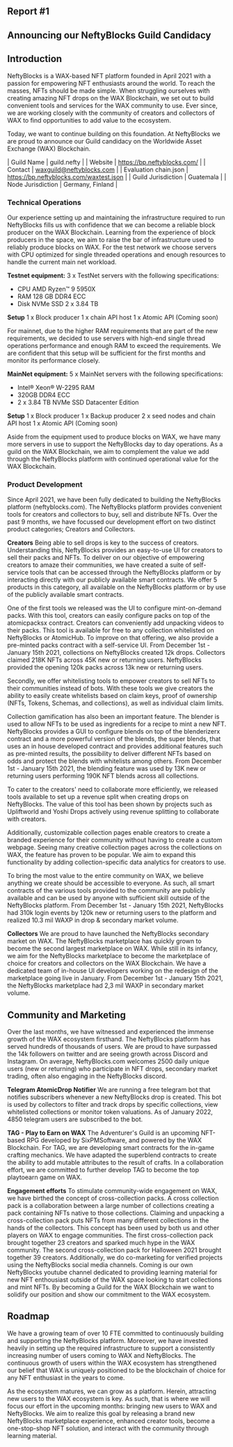 ## Report #1

## Announcing our NeftyBlocks Guild Candidacy

## Introduction

NeftyBlocks is a WAX-based NFT platform founded in April 2021 with a passion for empowering NFT enthusiasts around the world. To reach the masses, NFTs should be made simple. When struggling ourselves with creating amazing NFT drops on the WAX Blockchain, we set out to build convenient tools and services for the WAX community to use. Ever since, we are working closely with the community of creators and collectors of WAX to find opportunities to add value to the ecosystem.

Today, we want to continue building on this foundation. At NeftyBlocks we are proud to announce our Guild candidacy on the Worldwide Asset Exchange (WAX) Blockchain.

| Guild Name            | guild.nefty                             |
| Website               | https://bp.neftyblocks.com/             |
| Contact               | waxguild@neftyblocks.com                |
| Evaluation chain.json | https://bp.neftyblocks.com/waxtest.json |
| Guild Jurisdiction    | Guatemala                               |
| Node Jurisdiction     | Germany, Finland                        |


### Technical Operations

Our experience setting up and maintaining the infrastructure required to run NeftyBlocks fills us with confidence that we can become a reliable block producer on the WAX Blockchain. Learning from the experience of block producers in the space, we aim to raise the bar of infrastructure used to reliably produce blocks on WAX. 
For the test network we choose servers with CPU optimized for single threaded operations and enough resources to handle the current main net workload. 


**Testnet equipment:**
3 x TestNet servers with the following specifications:
-  CPU AMD Ryzen™ 9 5950X 
-  RAM 128 GB DDR4 ECC 
-  Disk NVMe SSD 2 x 3.84 TB

**Setup**
1 x Block producer
1 x chain API host
1 x Atomic API (Coming soon)


For mainnet, due to the higher RAM requirements that are part of the new requirements, we decided to use servers with high-end single thread operations performance and enough RAM to exceed the requirements. We are confident that this setup will be sufficient for the first months and monitor its performance closely.

**MainNet equipment:**
5 x MainNet servers with the following specifications:
- Intel® Xeon® W-2295 RAM
- 320GB DDR4 ECC 
- 2 x 3.84 TB NVMe SSD Datacenter Edition

**Setup**
1 x Block producer
1 x Backup producer
2 x seed nodes and chain API host
1 x Atomic API (Coming soon)

Aside from the equipment used to produce blocks on WAX, we have many more servers in use to support the NeftyBlocks day to day operations. As a guild on the WAX Blockchain, we aim to complement the value we add through the NeftyBlocks platform with continued operational value for the WAX Blockchain.

### Product Development

Since April 2021, we have been fully dedicated to building the NeftyBlocks platform (neftyblocks.com). The NeftyBlocks platform provides convenient tools for creators and collectors to buy, sell and distribute NFTs. Over the past 9 months, we have focussed our development effort on two distinct product categories; Creators and Collectors. 

**Creators**
Being able to sell drops is key to the success of creators. Understanding this, NeftyBlocks provides an easy-to-use UI for creators to sell their packs and NFTs. To deliver on our objective of empowering creators to amaze their communities, we have created a suite of self-service tools that can be accessed through the NeftyBlocks platform or by interacting directly with our publicly available smart contracts. We offer 5 products in this category, all available on the NeftyBlocks platform or by use of the publicly available smart contracts. 

One of the first tools we released was the UI to configure mint-on-demand packs. With this tool, creators can easily configure packs on top of the atomicpacksx contract. Creators can conveniently add unpacking videos to their packs. This tool is available for free to any collection whitelisted on NeftyBlocks or AtomicHub. To improve on that offering, we also provide a pre-minted packs contract with a self-service UI. From December 1st - January 15th 2021, collections on NeftyBlocks created 12k drops. Collectors claimed 218K NFTs across 45K new or returning users. NeftyBlocks provided the opening 120k packs across 13k new or returning users.

Secondly, we offer whitelisting tools to empower creators to sell NFTs to their communities instead of bots. With these tools we give creators the ability to easily create whitelists based on claim keys, proof of ownership (NFTs, Tokens, Schemas, and collections), as well as individual claim limits.

Collection gamification has also been an important feature. The blender is used to allow NFTs to be used as ingredients for a recipe to mint a new NFT. NeftyBlocks provides a GUI to configure blends on top of the blenderizerx contract and a more powerful version of the blends, the super blends, that uses an in house developed contract and provides additional features such as pre-minted results, the possibility to deliver different NFTs based on odds and protect the blends with whitelists among others. From December 1st - January 15th 2021, the blending feature was used by 13K new or returning users performing 190K NFT blends across all collections.  

To cater to the creators' need to collaborate more efficiently, we released tools available to set up a revenue split when creating drops on NeftyBlocks. The value of this tool has been shown by projects such as Upliftworld and Yoshi Drops actively using revenue splitting to collaborate with creators. 

Additionally, customizable collection pages enable creators to create a branded experience for their community without having to create a custom webpage. Seeing many creative collection pages across the collections on WAX, the feature has proven to be popular. We aim to expand this functionality by adding collection-specific data analytics for creators to use.

To bring the most value to the entire community on WAX, we believe anything we create should be accessible to everyone. As such, all smart contracts of the various tools provided to the community are publicly available and can be used by anyone with sufficient skill outside of the NeftyBlocks platform. From December 1st - January 15th 2021, NeftyBlocks had 310k login events by 120k new or returning users to the platform and realized 10.3 mil WAXP in drop & secondary market volume.

**Collectors**
We are proud to have launched the NeftyBlocks secondary market on WAX. The NeftyBlocks marketplace has quickly grown to become the second largest marketplace on WAX. While still in its infancy, we aim for the NeftyBlocks marketplace to become the marketplace of choice for creators and collectors on the WAX Blockchain. We have a dedicated team of in-house UI developers working on the redesign of the marketplace going live in January. From December 1st - January 15th 2021, the NeftyBlocks marketplace had 2,3 mil WAXP in secondary market volume.

## Community and Marketing

Over the last months, we have witnessed and experienced the immense growth of the WAX ecosystem firsthand. The NeftyBlocks platform has served hundreds of thousands of users. We are proud to have surpassed the 14k followers on twitter and are seeing growth across Discord and Instagram. On average, NeftyBlocks.com welcomes 2500 daily unique users (new or returning) who participate in NFT drops, secondary market trading, often also engaging in the NeftyBlocks discord.


**Telegram AtomicDrop Notifier**
We are running a free telegram bot that notifies subscribers whenever a new NeftyBlocks drop is created. This bot is used by collectors to filter and track drops by specific collections, view whitelisted collections or monitor token valuations. As of January 2022, 4850 telegram users are subscribed to the bot.

**TAG - Play to Earn on WAX**
The Adventurer's Guild is an upcoming NFT-based RPG developed by SixPMSoftware, and powered by the WAX Blockchain. For TAG, we are developing smart contracts for the in-game crafting mechanics. We have adapted the superblend contracts to create the ability to add mutable attributes to the result of crafts. In a collaboration effort, we are committed to further develop TAG to become the top playtoearn game on WAX. 

**Engagement efforts**
To stimulate community-wide engagement on WAX, we have birthed the concept of cross-collection packs. A cross collection pack is a collaboration between a large number of collections creating a pack containing NFTs native to those collections. Claiming and unpacking a cross-collection pack puts NFTs from many different collections in the hands of the collectors. This concept has been used by both us and other players on WAX to engage communities. The first cross-collection pack brought together 23 creators and sparked much hype in the WAX community. The second cross-collection pack for Halloween 2021 brought together 39 creators. Additionally, we do co-marketing for verified projects using the NeftyBlocks social media channels. Coming is our own NeftyBlocks youtube channel dedicated to providing learning material for new NFT enthousiast outside of the WAX space looking to start collections and mint NFTs. By becoming a Guild for the WAX Blockchain we want to solidify our position and show our commitment to the WAX ecosystem. 

## Roadmap

We have a growing team of over 10 FTE committed to continuously building and supporting the NeftyBlocks platform. Moreover, we have invested heavily in setting up the required infrastructure to support a consistently increasing number of users coming to WAX and NeftyBlocks. The continuous growth of users within the WAX ecosystem has strengthened our belief that WAX is uniquely positioned to be the blockchain of choice for any NFT enthusiast in the years to come.

As the ecosystem matures, we can grow as a platform. Herein, attracting new users to the WAX ecosystem is key. As such, that is where we will focus our effort in the upcoming months: bringing new users to WAX and NeftyBlocks. We aim to realize this goal by releasing a brand new NeftyBlocks marketplace experience, enhanced creator tools, become a one-stop-shop NFT solution, and interact with the community through learning material.
